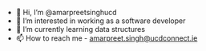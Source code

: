 - 👋 Hi, I’m @amarpreetsinghucd
- 👀 I’m interested in working as a software developer
- 🌱 I’m currently learning data structures 
- 📫 How to reach me - amarpreet.singh@ucdconnect.ie

<!---
amarpreetsinghucd/amarpreetsinghucd is a ✨ special ✨ repository because its `README.md` (this file) appears on your GitHub profile.
You can click the Preview link to take a look at your changes.
--->
